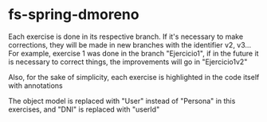 # fs-spring-dmoreno

Each exercise is done in its respective branch. If it's necessary to make corrections, they will be made in new branches with the identifier v2, v3... For example, exercise 1 was done in the branch "Ejercicio1", if in the future it is necessary to correct things, the improvements will go in "Ejercicio1v2"

Also, for the sake of simplicity, each exercise is highlighted in the code itself with annotations

The object model is replaced with "User" instead of "Persona" in this exercises, and "DNI" is replaced with "userId"